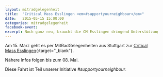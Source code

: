 ```yaml
---
layout: mitradgelegenheit
title:  "Critical Mass Esslingen <em>#supportyourneighbour</em>"
date:   2015-05-15 15:00:00
categories: mitradgelegenheit
facebook-event:
excerpt: Noch ganz neu, braucht die CM Esslingen dringend Unterstützung.
---
```


Am 15.&nbsp;März geht es per MitRadGelegenheiten aus Stuttgart zur [Critical Mass Esslingen][CM-Esslingen]{:target="_blank"}.

Nähere Infos folgen bis zum 08. Mai.

Diese Fahrt ist Teil unserer Initiative *#supportyourneighbour*.




[CM-Esslingen]: https://criticalmassesslingen.wordpress.com/
